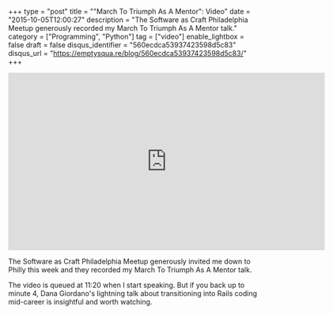 +++
type = "post"
title = "\"March To Triumph As A Mentor\": Video"
date = "2015-10-05T12:00:27"
description = "The Software as Craft Philadelphia Meetup generously recorded my March To Triumph As A Mentor talk."
category = ["Programming", "Python"]
tag = ["video"]
enable_lightbox = false
draft = false
disqus_identifier = "560ecdca53937423598d5c83"
disqus_url = "https://emptysqua.re/blog/560ecdca53937423598d5c83/"
+++

<iframe width="640" height="360" src="https://www.youtube.com/embed/Al6om1cFjTA?rel=0" frameborder="0" allowfullscreen></iframe>

<p>The Software as Craft Philadelphia Meetup generously invited me down to Philly this week and they recorded my March To Triumph As A Mentor talk.</p>
<p>The video is queued at 11:20 when I start speaking. But if you back up to minute 4, Dana Giordano's lightning talk about transitioning into Rails coding mid-career is insightful and worth watching.</p>
